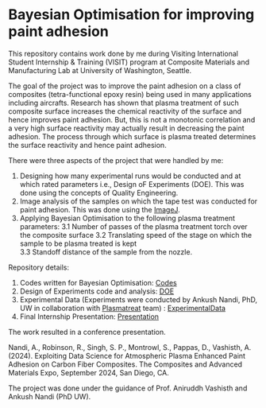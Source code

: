 # Bayesian Optimisation for improving paint adhesion
This repository contains work done by me during Visiting International Student Internship & Training (VISIT) program at Composite Materials and Manufacturing Lab at University of Washington, Seattle. 

The goal of the project was to improve the paint adhesion on a class of composites (tetra-functional epoxy resin) being used in many applications including aircrafts. Research has shown that plasma treatment of such composite surface increases the chemical reactivity of the surface and hence improves paint adhesion. But, this is not a monotonic correlation and a very high surface reactivity may actually result in decreasing the paint adhesion. The process through which surface is plasma treated determines the surface reactivity and hence paint adhesion. 

There were three aspects of the project that were handled by me:
1. Designing how many experimental runs would be conducted and at which rated parameters i.e., Design oF Experiments (DOE). This was done using the concepts of Quality Engineering.
2. Image analysis of the samples on which the tape test was conducted for paint adhesion. This was done using the [ImageJ](https://imagej.net/software/imagej/).
3. Applying Bayesian Optimisation to the following plasma treatment parameters:
  3.1 Number of passes of the plasma treatment torch over the composite surface
  3.2 Translating speed of the stage on which the sample to be plasma treated is kept  
  3.3 Standoff distance of the sample from the nozzle.

Repository details:
1. Codes written for Bayesian Optimisation: [Codes](https://github.com/someshps/UW_VISIT/tree/main/UW%20Intern_23/Codes)
2. Design of Experiments code and analysis: [DOE](https://github.com/someshps/UW_VISIT/tree/main/UW%20Intern_23/DOE)
3. Experimental Data (Experiments were conducted by Ankush Nandi, PhD, UW in collaboration with [Plasmatreat](https://www.plasmatreat.com/en/) team) : [ExperimentalData](https://github.com/someshps/UW_VISIT/tree/main/UW%20Intern_23/ExperimentalData)
4. Final Internship Presentation: [Presentation](https://github.com/someshps/UW_VISIT/tree/main/UW%20Intern_23/Presentation)


The work resulted in a conference presentation. 


Nandi, A., Robinson, R., Singh, S. P., Montrowl, S., Pappas, D., Vashisth, A. (2024). Exploiting Data Science for Atmospheric Plasma Enhanced Paint Adhesion on Carbon Fiber Composites. The Composites and Advanced Materials Expo, September 2024, San Diego, CA.

The project was done under the guidance of Prof. Aniruddh Vashisth and Ankush Nandi (PhD UW). 

